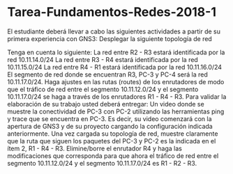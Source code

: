 # Tarea-Fundamentos-Redes-2018-1
El estudiante deberá llevar a cabo las siguientes actividades a partir de su primera experiencia con GNS3:
Desplegar la siguiente topología de red

Tenga en cuenta lo siguiente:
La red entre R2 - R3 estará identificada por la red 10.11.14.0/24
La red entre R3 - R4 estará identificada por la red 10.11.15.0/24
La red entre R4 - R1 estará identificada por la red 10.11.16.0/24
El segmento de red donde se encuentran R3, PC-3 y PC-4 será la red 10.11.17.0/24. 
Haga ajustes en las rutas (routes) de los enrutadores de modo que el tráfico de red entre el segmento 10.11.12.0/24 y el segmento 10.11.17.0/24 se haga a través de los enrutadores R1 - R4 - R3.
Para validar la elaboración de su trabajo usted deberá entregar:
Un video donde se muestre la conectividad de PC-3 con PC-2 utilizando las herramientas ping y trace que se encuentra en PC-3. Es decir, su video comenzará con la apertura de GNS3 y de su proyecto cargando la configuración indicada anteriormente. 
Una vez cargada su topología de red, muestre claramente que la ruta que siguen los paquetes del PC-3 y PC-2 es la indicada en el ítem 2, R1 - R4 - R3. 
Elimine/borre el enrutador R4 y haga las modificaciones que corresponda para que ahora el tráfico de red entre el segmento 10.11.12.0/24 y el segmento 10.11.17.0/24 es R1 - R2 - R3. 
